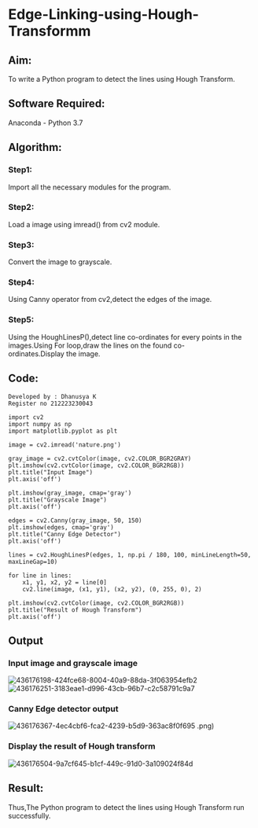 # Edge-Linking-using-Hough-Transformm
## Aim:
To write a Python program to detect the lines using Hough Transform.

## Software Required:
Anaconda - Python 3.7

## Algorithm:
### Step1:

Import all the necessary modules for the program.
### Step2:

Load a image using imread() from cv2 module.
### Step3:

Convert the image to grayscale.
### Step4:

Using Canny operator from cv2,detect the edges of the image.
### Step5:

Using the HoughLinesP(),detect line co-ordinates for every points in the images.Using For loop,draw the lines on the found co-ordinates.Display the image.
## Code:
~~~
Developed by : Dhanusya K
Register no 212223230043
~~~
~~~
import cv2
import numpy as np
import matplotlib.pyplot as plt

image = cv2.imread('nature.png')

gray_image = cv2.cvtColor(image, cv2.COLOR_BGR2GRAY)
plt.imshow(cv2.cvtColor(image, cv2.COLOR_BGR2RGB))  
plt.title("Input Image")
plt.axis('off')

plt.imshow(gray_image, cmap='gray')
plt.title("Grayscale Image")
plt.axis('off')

edges = cv2.Canny(gray_image, 50, 150)
plt.imshow(edges, cmap='gray')
plt.title("Canny Edge Detector")
plt.axis('off')

lines = cv2.HoughLinesP(edges, 1, np.pi / 180, 100, minLineLength=50, maxLineGap=10)

for line in lines:
    x1, y1, x2, y2 = line[0]  
    cv2.line(image, (x1, y1), (x2, y2), (0, 255, 0), 2) 

plt.imshow(cv2.cvtColor(image, cv2.COLOR_BGR2RGB)) 
plt.title("Result of Hough Transform")
plt.axis('off')
~~~
## Output

### Input image and grayscale image
![436176198-424fce68-8004-40a9-88da-3f063954efb2](https://github.com/user-attachments/assets/ffa75183-4759-464d-a40f-1b181786c9d8)
![436176251-3183eae1-d996-43cb-96b7-c2c58791c9a7](https://github.com/user-attachments/assets/559439af-e07d-47e5-b9a2-568bb2a8ec12)


### Canny Edge detector output
![436176367-4ec4cbf6-fca2-4239-b5d9-363ac8f0f695](https://github.com/user-attachments/assets/96320c51-2b17-4577-95c1-9b44cf748dd3)
.png)

### Display the result of Hough transform

![436176504-9a7cf645-b1cf-449c-91d0-3a109024f84d](https://github.com/user-attachments/assets/160f7bd0-21dd-4532-b4f8-e3dabe02101a)

## Result:
Thus,The Python program to detect the lines using Hough Transform run successfully.

